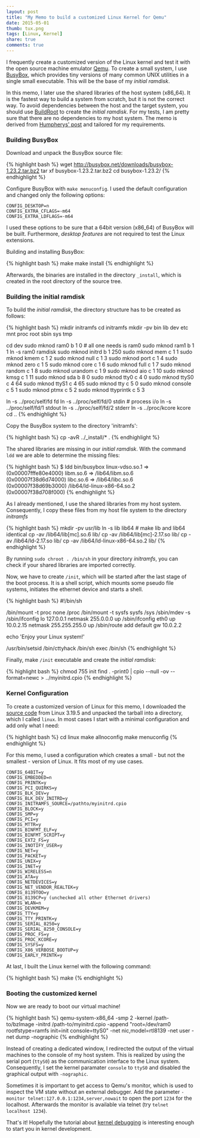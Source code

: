 ```yaml
---
layout: post
title: "My Memo to build a customized Linux Kernel for Qemu"
date: 2015-05-01
thumb: tux.png
tags: [Linux, Kernel]
share: true
comments: true
---
```


I frequently create a customized version of the Linux kernel and test it with the open source machine emulator [Qemu](http://www.qemu.org).
To create a small system, I use [BusyBox](http://www.busybox.net), which provides tiny versions of many common UNIX utilities in a single small executable.
This will be the base of my *initial ramdisk*.

In this memo, I later use the shared libraries of the host system (x86_64).
It is the fastest way to build a system from scratch, but it is not the correct way.
To avoid dependencies between the host and the target system, you should use [BuildRoot](http://buildroot.org) to create the *initial ramdisk*.
For my tests, I am pretty sure that there are no dependencies to my host system.
The memo is derived from [Humpherys' post](http://mgalgs.github.io/2012/03/23/how-to-build-a-custom-linux-kernel-for-qemu.html) and tailored for my requirements.

### Building BusyBox

Download and unpack the BusyBox source file:

{% highlight bash %}
wget http://busybox.net/downloads/busybox-1.23.2.tar.bz2
tar xf busybox-1.23.2.tar.bz2
cd busybox-1.23.2/
{% endhighlight %}
	
Configure BusyBox with `make menuconfig`.
I used the default configuration and changed only the following options:

	CONFIG_DESKTOP=n
	CONFIG_EXTRA_CFLAGS=-m64
	CONFIG_EXTRA_LDFLAGS=-m64

I used these options to be sure that a 64bit version (x86_64) of BusyBox will be built.
Furthermore, *desktop features* are not required to test the Linux extensions.

Building and installing BusyBox:

{% highlight bash %}
make
make install
{% endhighlight %}

Afterwards, the binaries are installed in the directory `_install`, which is created in the root directory of the source tree.

### Building the initial ramdisk

To build the *initial ramdisk*, the directory structure has to be created as follows:

{% highlight bash %}
mkdir initramfs
cd initramfs
mkdir -pv bin lib dev etc mnt proc root sbin sys tmp
	
cd dev
sudo mknod ram0 b 1 0  # all one needs is ram0
sudo mknod ram1 b 1 1
ln -s ram0 ramdisk
sudo mknod initrd b 1 250
sudo mknod mem c 1 1
sudo mknod kmem c 1 2
sudo mknod null c 1 3
sudo mknod port c 1 4
sudo mknod zero c 1 5
sudo mknod core c 1 6
sudo mknod full c 1 7
sudo mknod random c 1 8
sudo mknod urandom c 1 9
sudo mknod aio c 1 10
sudo mknod kmsg c 1 11
sudo mknod sda b 8 0
sudo mknod tty0 c 4 0
sudo mknod ttyS0 c 4 64
sudo mknod ttyS1 c 4 65
sudo mknod tty c 5 0
sudo mknod console c 5 1
sudo mknod ptmx c 5 2
sudo mknod ttyprintk c 5 3
	
ln -s ../proc/self/fd fd
ln -s ../proc/self/fd/0 stdin # process i/o
ln -s ../proc/self/fd/1 stdout
ln -s ../proc/self/fd/2 stderr
ln -s ../proc/kcore     kcore
cd ..
{% endhighlight %}

Copy the BusyBox system to the directory 'initramfs':

{% highlight bash %}
cp -avR ../_install/* .
{% endhighlight %}
	
The shared libraries are missing in our *initial ramdisk*.
With the command `ldd` we are able to determine the missing files:

{% highlight bash %}
$ ldd bin/busybox 
	linux-vdso.so.1 =>  (0x00007fffe80e4000)
	libm.so.6 => /lib64/libm.so.6 (0x00007f38d6d74000)
	libc.so.6 => /lib64/libc.so.6 (0x00007f38d69b3000)
	/lib64/ld-linux-x86-64.so.2 (0x00007f38d708f000)
{% endhighlight %}
		
As I already mentioned, I use the shared libraries from my host system.
Consequently, I copy these files from my host file system to the directory *initramfs*

{% highlight bash %}
mkdir -pv usr/lib
ln -s lib lib64 # make lib and lib64 identical
cp -av /lib64/lib[mc].so.6 lib/
cp -av /lib64/lib[mc]-2.17.so lib/
cp -av /lib64/ld-2.17.so lib/
cp -av /lib64/ld-linux-x86-64.so.2 lib/
{% endhighlight %}
	
By running `sudo chroot . /bin/sh` in your directory *initramfs*, you can check if your shared libraries are imported correctly.

Now, we have to create `/init`, which will be started after the last stage of the boot process.
It is a shell script, which mounts some pseudo file systems, initiates the ethernet device and starts a shell.

{% highlight bash %}
#!/bin/sh
	
/bin/mount -t proc none /proc
/bin/mount -t sysfs sysfs /sys
/sbin/mdev -s
/sbin/ifconfig lo 127.0.0.1 netmask 255.0.0.0 up
/sbin/ifconfig eth0 up 10.0.2.15 netmask 255.255.255.0 up
/sbin/route add default gw 10.0.2.2

echo 'Enjoy your Linux system!'
	
/usr/bin/setsid /bin/cttyhack /bin/sh
exec /bin/sh
{% endhighlight %}

Finally, make `/init` executable and create the *initial ramdisk*:

{% highlight bash %}
chmod 755 init
find . -print0 | cpio --null -ov --format=newc > ../myinitrd.cpio
{% endhighlight %}
	
### Kernel Configuration

To create a customized version of Linux for this memo, I downloaded the [source code](https://www.kernel.org) from Linux 3.19.5 and unpacked the tarball into a directory, which I called `linux`.
In most cases I start with a minimal configuration and add only what I need:

{% highlight bash %}
cd linux
make allnoconfig
make menuconfig
{% endhighlight %}

For this memo, I used a configuration which creates a small - but not the smallest - version of Linux.
It fits most of my use cases.

	CONFIG_64BIT=y
	CONFIG_EMBEDDED=n
	CONFIG_PRINTK=y
	CONFIG_PCI_QUIRKS=y
	CONFIG_BLK_DEV=y	
	CONFIG_BLK_DEV_INITRD=y
	CONFIG_INITRAMFS_SOURCE=/pathto/myinitrd.cpio
	CONFIG_BLOCK=y
	CONFIG_SMP=y
	CONFIG_PCI=y
	CONFIG_MTTR=y
	CONFIG_BINFMT_ELF=y
	CONFIG_BINFMT_SCRIPT=y
	CONFIG_EXT2_FS=y
	CONFIG_INOTIFY_USER=y
	CONFIG_NET=y
	CONFIG_PACKET=y
	CONFIG_UNIX=y
	CONFIG_INET=y
	CONFIG_WIRELESS=n
	CONFIG_ATA=y
	CONFIG_NETDEVICES=y
	CONFIG_NET_VENDOR_REALTEK=y
	CONFIG_8139TOO=y
	CONFIG_8139CP=y (unchecked all other Ethernet drivers)
	CONFIG_WLAN=n
	CONFIG_DEVKMEM=y
	CONFIG_TTY=y
	CONFIG_TTY_PRINTK=y
	CONFIG_SERIAL_8250=y
	CONFIG_SERIAL_8250_CONSOLE=y
	CONFIG_PROC_FS=y
	CONFIG_PROC_KCORE=y
	CONFIG_SYSFS=y
	CONFIG_X86_VERBOSE_BOOTUP=y
	CONFIG_EARLY_PRINTK=y
	
At last, I built the Linux kernel with the following command:

{% highlight bash %}
make
{% endhighlight %}

### Booting the customized kernel

Now we are ready to boot our virtual machine!

{% highlight bash %}
qemu-system-x86_64 -smp 2 -kernel /path-to/bzImage -initrd /path-to/myinitrd.cpio -append "root=/dev/ram0 rootfstype=ramfs init=init console=ttyS0" -net nic,model=rtl8139 -net user  -net dump -nographic
{% endhighlight %}

Instead of creating a dedicated window, I redirected the output of the virtual machines to the console of my host system.
This is realized by using the serial port (`ttyS0`) as the communication interface to the Linux system.
Consequently, I set the kernel paramater `console` to `ttyS0` and disabled the graphical output with `-nographic`.

Sometimes it is important to get access to Qemu's monitor, which is used to inspect the VM state without an external debugger. Add the parameter `-monitor telnet:127.0.0.1:1234,server,nowait` to open the port `1234` for the localhost. Afterwards the monitor is available via telnet (try `telnet localhost 1234`).

That's it! Hopefully the tutorial about [kernel debugging](https://techblog.lankes.org/tutorials/kernel-debugging-with-qemu/) is interesting enough to start you in kernel development.
